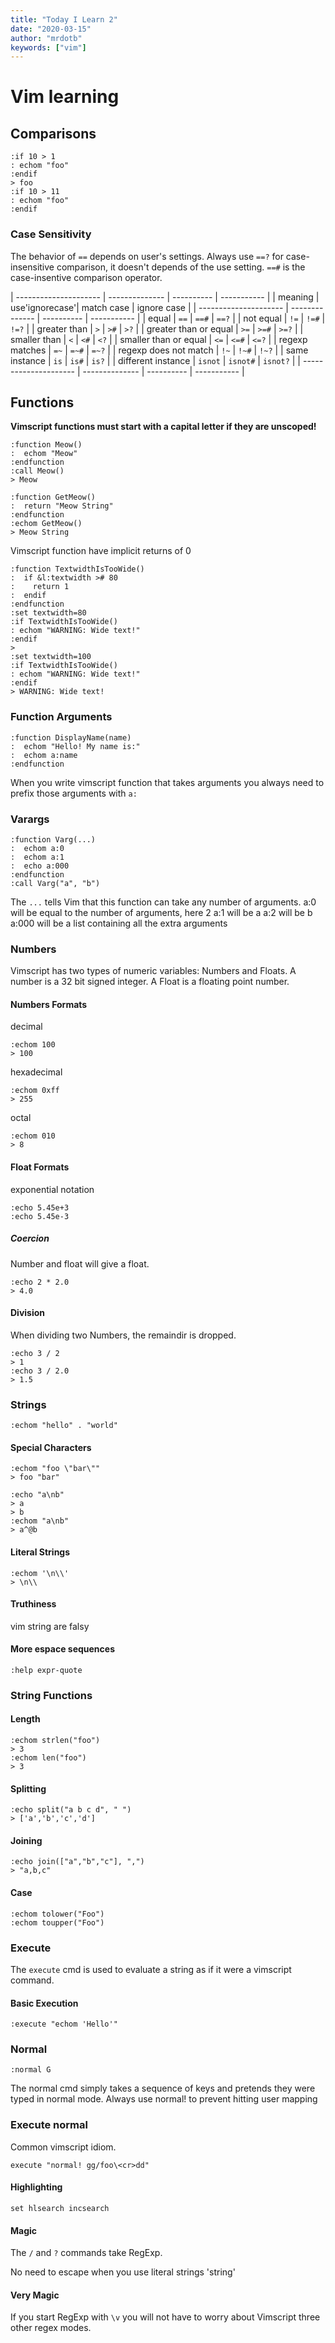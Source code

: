 ```yaml
---
title: "Today I Learn 2"
date: "2020-03-15"
author: "mrdotb"
keywords: ["vim"]
---
```



# Vim learning

## Comparisons

```vim
:if 10 > 1
: echom "foo"
:endif
> foo
:if 10 > 11
: echom "foo"
:endif
```

### Case Sensitivity


The behavior of `==` depends on user's settings.
Always use `==?` for case-insensitive comparison, it doesn't depends of the use setting.
`==#` is the case-insentive comparison operator.

| --------------------- | -------------- | ---------- | ----------- |
| meaning               | use'ignorecase'| match case | ignore case |
| --------------------- | -------------- | ---------- | ----------- |
| equal                 | `==`           | `==#`      | `==?`       |
| not equal             | `!=`           | `!=#`      | `!=?`       |
| greater than          | `>`            | `>#`       | `>?`        |
| greater than or equal | `>=`           | `>=#`      | `>=?`       |
| smaller than          | `<`            | `<#`       | `<?`        |
| smaller than or equal | `<=`           | `<=#`      | `<=?`       |
| regexp matches        | `=~`           | `=~#`      | `=~?`       |
| regexp does not match | `!~`           | `!~#`      | `!~?`       |
| same instance         | `is`           | `is#`      | `is?`       |
| different instance    | `isnot`        | `isnot#`   | `isnot?`    |
| --------------------- | -------------- | ---------- | ----------- |


## Functions

__Vimscript functions must start with a capital letter if they are unscoped!__

```vim
:function Meow()
:  echom "Meow"
:endfunction
:call Meow()
> Meow

:function GetMeow()
:  return "Meow String"
:endfunction
:echom GetMeow()
> Meow String
```

Vimscript function have implicit returns of 0

```vim
:function TextwidthIsTooWide()
:  if &l:textwidth ># 80
:    return 1
:  endif
:endfunction
:set textwidth=80
:if TextwidthIsTooWide()
: echom "WARNING: Wide text!"
:endif
>
:set textwidth=100
:if TextwidthIsTooWide()
: echom "WARNING: Wide text!"
:endif
> WARNING: Wide text!
```

### Function Arguments

```vim
:function DisplayName(name)
:  echom "Hello! My name is:"
:  echom a:name
:endfunction
```

When you write vimscript function that takes arguments you always need to prefix
those arguments with `a:`

### Varargs

```vim
:function Varg(...)
:  echom a:0
:  echom a:1
:  echo a:000
:endfunction
:call Varg("a", "b")
```

The `...` tells Vim that this function can take any number of arguments.
a:0 will be equal to the number of arguments, here 2
a:1 will be a
a:2 will be b
a:000 will be a list containing all the extra arguments

### Numbers

Vimscript has two types of numeric variables: Numbers and Floats. A number is a 32 bit signed integer. A Float is a floating point number.

#### Numbers Formats

decimal

```vim
:echom 100
> 100
```

hexadecimal

```vim
:echom 0xff
> 255
```

octal

```vim
:echom 010
> 8
```

#### Float Formats

exponential notation

```vim
:echo 5.45e+3
:echo 5.45e-3
```

##### Coercion

Number and float will give a float.

```vim
:echo 2 * 2.0
> 4.0
```

#### Division

When dividing two Numbers, the remaindir is dropped.

```vim
:echo 3 / 2
> 1
:echo 3 / 2.0
> 1.5
```

### Strings

```vim
:echom "hello" . "world"
```


#### Special Characters

```vim
:echom "foo \"bar\""
> foo "bar"
```

```vim
:echo "a\nb"
> a
> b
:echom "a\nb"
> a^@b
```


#### Literal Strings

```vim
:echom '\n\\'
> \n\\
```

#### Truthiness

vim string are falsy


#### More espace sequences

```vim
:help expr-quote
```


### String Functions

#### Length

```vim
:echom strlen("foo")
> 3
:echom len("foo")
> 3
```



#### Splitting

```vim
:echo split("a b c d", " ")
> ['a','b','c','d']
```


#### Joining

```vim
:echo join(["a","b","c"], ",")
> "a,b,c"
```


#### Case

```vim
:echom tolower("Foo")
:echom toupper("Foo")
```

### Execute

The `execute` cmd is used to evaluate a string as if it were a vimscript command.


#### Basic Execution

```vim
:execute "echom 'Hello'"
```

### Normal

```vim
:normal G
```

The normal cmd simply takes a sequence of keys and pretends they were typed in normal mode.
Always use normal! to prevent hitting user mapping


### Execute normal

Common vimscript idiom.

```vim
execute "normal! gg/foo\<cr>dd"
```

#### Highlighting

```vim
set hlsearch incsearch
```

#### Magic

The `/` and `?` commands take RegExp.

No need to escape when you use literal strings 'string'

#### Very Magic

If you start RegExp with `\v` you will not have to worry about Vimscript three other regex modes.

